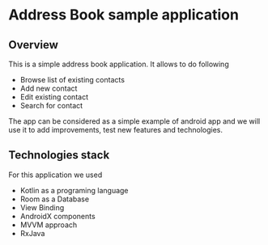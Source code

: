 # Address Book sample application

## Overview

This is a simple address book application. It allows to do following
- Browse list of existing contacts
- Add new contact
- Edit existing contact
- Search for contact

The app can be considered as a simple example of android app and we will use it to add improvements, test new features 
and technologies.

## Technologies stack

For this application we used

- Kotlin as a programing language
- Room as a Database
- View Binding
- AndroidX components 
- MVVM approach
- RxJava